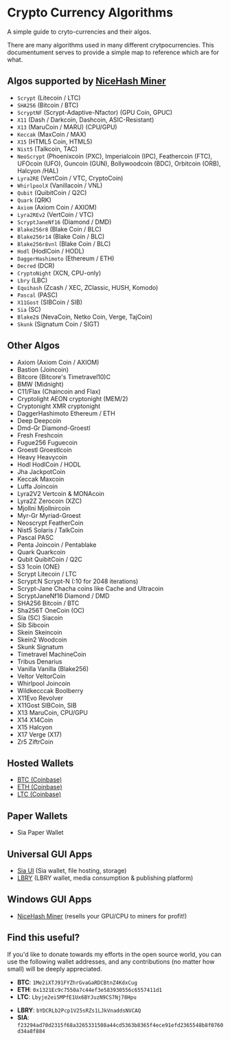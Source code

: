 # Crypto Currency Algorithms 

A simple guide to cryto-currencies and their algos.

There are many algorithms used in many different crytpocurrencies. This documentument serves to provide a simple map to reference which are for what. 

## Algos supported by [NiceHash Miner](https://www.nicehash.com/?refby=386829)

- `Scrypt` (Litecoin / LTC)
- `SHA256` (Bitcoin / BTC)
- `ScryptNF` (Scrypt-Adaptive-Nfactor) (GPU Coin, GPUC)
- `X11` (Dash / Darkcoin, Dashcoin, ASIC-Resistant)
- `X13` (MaruCoin / MARU) (CPU/GPU)
- `Keccak` (MaxCoin / MAX)
- `X15` (HTML5 Coin, HTML5)
- `Nist5` (Talkcoin, TAC)
- `NeoScrypt` (Phoenixcoin (PXC), Imperialcoin (IPC), Feathercoin (FTC), UFOcoin (UFO), Guncoin (GUN), Bollywoodcoin (BDC), Orbitcoin (ORB), Halcyon /HAL)
- `Lyra2RE` (VertCoin / VTC, CryptoCoin)
- `WhirlpoolX` (Vanillacoin / VNL)
- `Qubit` (QuibitCoin / Q2C)
- `Quark` (QRK)
- `Axiom` (Axiom Coin / AXIOM)
- `Lyra2REv2` (VertCoin / VTC)
- `ScryptJaneNf16` (Diamond / DMD)
- `Blake256r8` (Blake Coin / BLC)
- `Blake256r14` (Blake Coin / BLC)
- `Blake256r8vnl` (Blake Coin / BLC)
- `Hodl` (HodlCoin / HODL)
- `DaggerHashimoto` (Ethereum / ETH)
- `Decred` (DCR)
- `CryptoNight` (XCN, CPU-only)
- `Lbry` (LBC)
- `Equihash` (Zcash / XEC, ZClassic, HUSH, Komodo)
- `Pascal` (PASC)
- `X11Gost` (SIBCoin / SIB)
- `Sia` (SC)
- `Blake2`s (NevaCoin, Netko Coin, Verge, TajCoin)
- `Skunk` (Signatum Coin / SIGT)

## Other Algos

- Axiom (Axiom Coin / AXIOM)
- Bastion (Joincoin)
- Bitcore (Bitcore's Timetravel10)C
- BMW	(Midnight)
- C11/Flax (Chaincoin and Flax)
- Cryptolight		AEON cryptonight (MEM/2)
- Cryptonight		XMR cryptonight
- DaggerHashimoto   Ethereum / ETH
- Deep			    Deepcoin
- Dmd-Gr		    Diamond-Groestl
- Fresh			    Freshcoin
- Fugue256		    Fuguecoin
- Groestl		    Groestlcoin
- Heavy			    Heavycoin
- Hodl		       HodlCoin / HODL
- Jha			    JackpotCoin
- Keccak		    Maxcoin
- Luffa			    Joincoin
- Lyra2V2		    Vertcoin & MONAcoin
- Lyra2Z		    Zerocoin (XZC)
- Mjollni		    Mjollnircoin
- Myr-Gr		    Myriad-Groest
- Neoscrypt		  FeatherCoin
- Nist5			    Solaris / TalkCoin	
- Pascal		    PASC
- Penta			    Joincoin / Pentablake
- Quark			    Quarkcoin
- Qubit			    QuibitCoin / Q2C
- S3			    1coin (ONE)
- Scrypt		    Litecoin / LTC
- Scrypt:N		    Scrypt-N (:10 for 2048 iterations)
- Scrypt-Jane	    Chacha coins like Cache and Ultracoin
- ScryptJaneNf16    Diamond / DMD
- SHA256		    Bitcoin / BTC
- Sha256T		    OneCoin (OC)
- Sia (SC)		    Siacoin
- Sib			    Sibcoin
- Skein			    Skeincoin
- Skein2		    Woodcoin
- Skunk			    Signatum
- Timetravel	    MachineCoin
- Tribus		    Denarius
- Vanilla		    Vanilla (Blake256)
- Veltor		    VeltorCoin
- Whirlpool		    Joincoin
- Wildkecccak	    Boolberry
- X11Evo		    Revolver
- X11Gost		    SIBCoin, SIB
- X13			    MaruCoin, CPU/GPU
- X14			    X14Coin
- X15			    Halcyon
- X17			    Verge (X17)
- Zr5			    ZiftrCoin

## Hosted Wallets

- [BTC (Coinbase)](https://www.coinbase.com/join/516f7e9a929bda3e06000001)
- [ETH (Coinbase)](https://www.coinbase.com/join/516f7e9a929bda3e06000001)
- [LTC (Coinbase)](https://www.coinbase.com/join/516f7e9a929bda3e06000001)

## Paper Wallets

- Sia Paper Wallet

## Universal GUI Apps

- [Sia UI](http://sia.tech/apps/) (Sia wallet, file hosting, storage)
- [LBRY](https://lbry.io) (LBRY wallet, media consumption & publishing platform)

## Windows GUI Apps

- [NiceHash Miner](https://miner.nicehash.com/?refby=386829) (resells your GPU/CPU to miners for profit!)


## Find this useful?

If you'd like to donate towards my efforts in the open source world, you can use the following wallet addresses, and any contributions (no matter how small) will be deeply appreciated. 

* **BTC**: `1Me2iXTJ91FYZhrGvaGaRDCBtnZ4KdxCug`
* **ETH**: `0x1321Ec9c7550a7c44ef3e583930556c6557411d1`
* **LTC**: `Lbyje2eiSMPfE1Ux6BYJuzN9CS7Nj78Hpu`
- **LBRY**: `bYDCRLb2Pcp1V25sRZs1LJkVnaddsNVCAQ`
- **SIA**: `f23294ad70d2315f68a3265331508a44cd5363b8365f4ece91efd2365548b8f0760d34a8f884` 
